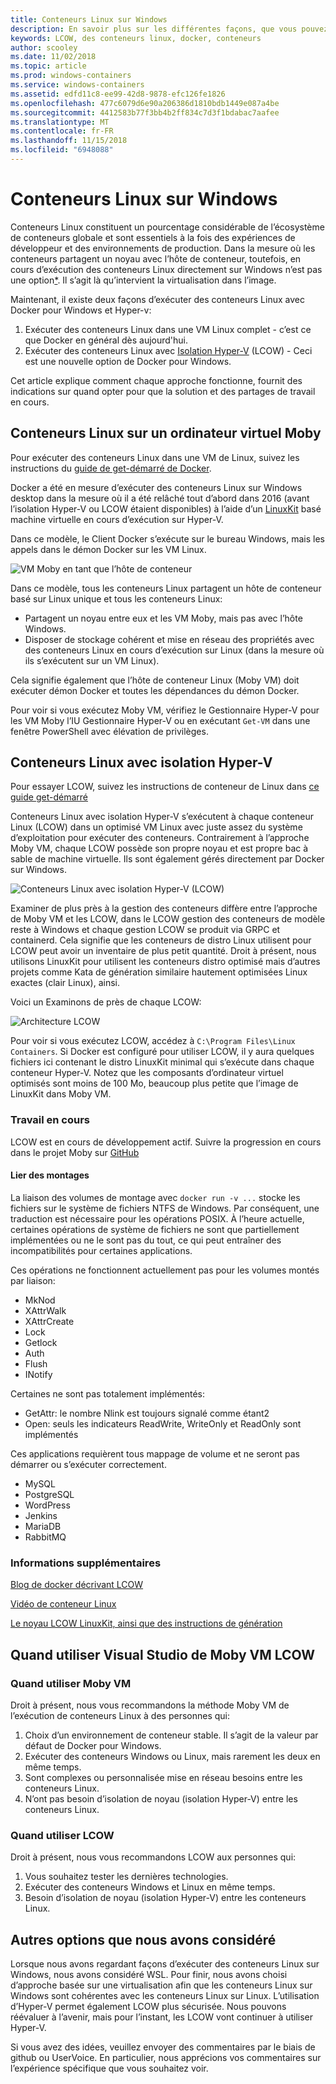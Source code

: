 ```yaml
---
title: Conteneurs Linux sur Windows
description: En savoir plus sur les différentes façons, que vous pouvez utiliser Hyper-V pour exécuter des conteneurs Linux sur Windows, comme si elles sont natives.
keywords: LCOW, des conteneurs linux, docker, conteneurs
author: scooley
ms.date: 11/02/2018
ms.topic: article
ms.prod: windows-containers
ms.service: windows-containers
ms.assetid: edfd11c8-ee99-42d8-9878-efc126fe1826
ms.openlocfilehash: 477c6079d6e90a206386d1810bdb1449e087a4be
ms.sourcegitcommit: 4412583b77f3bb4b2ff834c7d3f1bdabac7aafee
ms.translationtype: MT
ms.contentlocale: fr-FR
ms.lasthandoff: 11/15/2018
ms.locfileid: "6948088"
---
```

# <a name="linux-containers-on-windows"></a>Conteneurs Linux sur Windows

Conteneurs Linux constituent un pourcentage considérable de l’écosystème de conteneurs globale et sont essentiels à la fois des expériences de développeur et des environnements de production.  Dans la mesure où les conteneurs partagent un noyau avec l’hôte de conteneur, toutefois, en cours d’exécution des conteneurs Linux directement sur Windows n’est pas une option[*](linux-containers.md#other-options-we-considered).  Il s’agit là qu’intervient la virtualisation dans l’image.

Maintenant, il existe deux façons d’exécuter des conteneurs Linux avec Docker pour Windows et Hyper-v:

1. Exécuter des conteneurs Linux dans une VM Linux complet - c’est ce que Docker en général dès aujourd'hui.
1. Exécuter des conteneurs Linux avec [Isolation Hyper-V](../manage-containers/hyperv-container.md) (LCOW) - Ceci est une nouvelle option de Docker pour Windows.

Cet article explique comment chaque approche fonctionne, fournit des indications sur quand opter pour que la solution et des partages de travail en cours.

## <a name="linux-containers-in-a-moby-vm"></a>Conteneurs Linux sur un ordinateur virtuel Moby

Pour exécuter des conteneurs Linux dans une VM de Linux, suivez les instructions du [guide de get-démarré de Docker](https://docs.docker.com/docker-for-windows/).

Docker a été en mesure d’exécuter des conteneurs Linux sur Windows desktop dans la mesure où il a été relâché tout d’abord dans 2016 (avant l’isolation Hyper-V ou LCOW étaient disponibles) à l’aide d’un [LinuxKit](https://github.com/linuxkit/linuxkit) basé machine virtuelle en cours d’exécution sur Hyper-V.

Dans ce modèle, le Client Docker s’exécute sur le bureau Windows, mais les appels dans le démon Docker sur les VM Linux.

![VM Moby en tant que l’hôte de conteneur](media/MobyVM.png)

Dans ce modèle, tous les conteneurs Linux partagent un hôte de conteneur basé sur Linux unique et tous les conteneurs Linux:

* Partagent un noyau entre eux et les VM Moby, mais pas avec l’hôte Windows.
* Disposer de stockage cohérent et mise en réseau des propriétés avec des conteneurs Linux en cours d’exécution sur Linux (dans la mesure où ils s’exécutent sur un VM Linux).

Cela signifie également que l’hôte de conteneur Linux (Moby VM) doit exécuter démon Docker et toutes les dépendances du démon Docker.

Pour voir si vous exécutez Moby VM, vérifiez le Gestionnaire Hyper-V pour les VM Moby l’IU Gestionnaire Hyper-V ou en exécutant `Get-VM` dans une fenêtre PowerShell avec élévation de privilèges.

## <a name="linux-containers-with-hyper-v-isolation"></a>Conteneurs Linux avec isolation Hyper-V

Pour essayer LCOW, suivez les instructions de conteneur de Linux dans [ce guide get-démarré](../quick-start/quick-start-windows-10.md)

Conteneurs Linux avec isolation Hyper-V s’exécutent à chaque conteneur Linux (LCOW) dans un optimisé VM Linux avec juste assez du système d’exploitation pour exécuter des conteneurs.  Contrairement à l’approche Moby VM, chaque LCOW possède son propre noyau et est propre bac à sable de machine virtuelle.  Ils sont également gérés directement par Docker sur Windows.

![Conteneurs Linux avec isolation Hyper-V (LCOW)](media/lcow-approach.png)

Examiner de plus près à la gestion des conteneurs diffère entre l’approche de Moby VM et les LCOW, dans le LCOW gestion des conteneurs de modèle reste à Windows et chaque gestion LCOW se produit via GRPC et containerd.  Cela signifie que les conteneurs de distro Linux utilisent pour LCOW peut avoir un inventaire de plus petit quantité.  Droit à présent, nous utilisons LinuxKit pour utilisent les conteneurs distro optimisé mais d’autres projets comme Kata de génération similaire hautement optimisées Linux exactes (clair Linux), ainsi.

Voici un Examinons de près de chaque LCOW:

![Architecture LCOW](media/lcow.png)

Pour voir si vous exécutez LCOW, accédez à `C:\Program Files\Linux Containers`.  Si Docker est configuré pour utiliser LCOW, il y aura quelques fichiers ici contenant le distro LinuxKit minimal qui s’exécute dans chaque conteneur Hyper-V.  Notez que les composants d’ordinateur virtuel optimisés sont moins de 100 Mo, beaucoup plus petite que l’image de LinuxKit dans Moby VM.

### <a name="work-in-progress"></a>Travail en cours

LCOW est en cours de développement actif.  Suivre la progression en cours dans le projet Moby sur [GitHub](https://github.com/moby/moby/issues/33850)

#### <a name="bind-mounts"></a>Lier des montages

La liaison des volumes de montage avec `docker run -v ...` stocke les fichiers sur le système de fichiers NTFS de Windows. Par conséquent, une traduction est nécessaire pour les opérations POSIX. À l’heure actuelle, certaines opérations de système de fichiers ne sont que partiellement implémentées ou ne le sont pas du tout, ce qui peut entraîner des incompatibilités pour certaines applications.

Ces opérations ne fonctionnent actuellement pas pour les volumes montés par liaison:

* MkNod
* XAttrWalk
* XAttrCreate
* Lock
* Getlock
* Auth
* Flush
* INotify

Certaines ne sont pas totalement implémentés:

* GetAttr: le nombre Nlink est toujours signalé comme étant2
* Open: seuls les indicateurs ReadWrite, WriteOnly et ReadOnly sont implémentés

Ces applications requièrent tous mappage de volume et ne seront pas démarrer ou s’exécuter correctement.

* MySQL
* PostgreSQL
* WordPress
* Jenkins
* MariaDB
* RabbitMQ

### <a name="extra-information"></a>Informations supplémentaires

[Blog de docker décrivant LCOW](https://blog.docker.com/2017/11/docker-for-windows-17-11/)

[Vidéo de conteneur Linux](https://sec.ch9.ms/ch9/1e5a/08ff93f2-987e-4f8d-8036-2570dcac1e5a/LinuxContainer.mp4)

[Le noyau LCOW LinuxKit, ainsi que des instructions de génération](https://github.com/linuxkit/lcow)

## <a name="when-to-use-moby-vm-vs-lcow"></a>Quand utiliser Visual Studio de Moby VM LCOW

### <a name="when-to-use-moby-vm"></a>Quand utiliser Moby VM

Droit à présent, nous vous recommandons la méthode Moby VM de l’exécution de conteneurs Linux à des personnes qui:

1. Choix d’un environnement de conteneur stable.  Il s’agit de la valeur par défaut de Docker pour Windows.
1. Exécuter des conteneurs Windows ou Linux, mais rarement les deux en même temps.
1. Sont complexes ou personnalisée mise en réseau besoins entre les conteneurs Linux.
1. N’ont pas besoin d’isolation de noyau (isolation Hyper-V) entre les conteneurs Linux.

### <a name="when-to-use-lcow"></a>Quand utiliser LCOW

Droit à présent, nous vous recommandons LCOW aux personnes qui:

1. Vous souhaitez tester les dernières technologies.
1. Exécuter des conteneurs Windows et Linux en même temps.
1. Besoin d’isolation de noyau (isolation Hyper-V) entre les conteneurs Linux.

## <a name="other-options-we-considered"></a>Autres options que nous avons considéré

Lorsque nous avons regardant façons d’exécuter des conteneurs Linux sur Windows, nous avons considéré WSL.  Pour finir, nous avons choisi d’approche basée sur une virtualisation afin que les conteneurs Linux sur Windows sont cohérentes avec les conteneurs Linux sur Linux.  L’utilisation d’Hyper-V permet également LCOW plus sécurisée.  Nous pouvons réévaluer à l’avenir, mais pour l’instant, les LCOW vont continuer à utiliser Hyper-V.

Si vous avez des idées, veuillez envoyer des commentaires par le biais de github ou UserVoice.  En particulier, nous apprécions vos commentaires sur l’expérience spécifique que vous souhaitez voir.